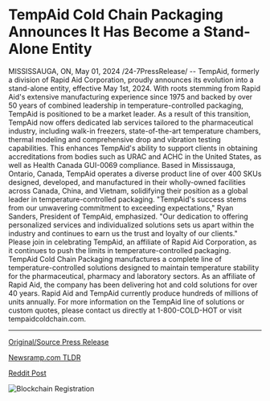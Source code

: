 # TempAid Cold Chain Packaging Announces It Has Become a Stand-Alone Entity

MISSISSAUGA, ON, May 01, 2024 /24-7PressRelease/ -- TempAid, formerly a division of Rapid Aid Corporation, proudly announces its evolution into a stand-alone entity, effective May 1st, 2024. With roots stemming from Rapid Aid's extensive manufacturing experience since 1975 and backed by over 50 years of combined leadership in temperature-controlled packaging, TempAid is positioned to be a market leader.  As a result of this transition, TempAid now offers dedicated lab services tailored to the pharmaceutical industry, including walk-in freezers, state-of-the-art temperature chambers, thermal modeling and comprehensive drop and vibration testing capabilities. This enhances TempAid's ability to support clients in obtaining accreditations from bodies such as URAC and ACHC in the United States, as well as Health Canada GUI-0069 compliance.  Based in Mississauga, Ontario, Canada, TempAid operates a diverse product line of over 400 SKUs designed, developed, and manufactured in their wholly-owned facilities across Canada, China, and Vietnam, solidifying their position as a global leader in temperature-controlled packaging.  "TempAid's success stems from our unwavering commitment to exceeding expectations," Ryan Sanders, President of TempAid, emphasized. "Our dedication to offering personalized services and individualized solutions sets us apart within the industry and continues to earn us the trust and loyalty of our clients."  Please join in celebrating TempAid, an affiliate of Rapid Aid Corporation, as it continues to push the limits in temperature-controlled packaging.  TempAid Cold Chain Packaging manufactures a complete line of temperature-controlled solutions designed to maintain temperature stability for the pharmaceutical, pharmacy and laboratory sectors. As an affiliate of Rapid Aid, the company has been delivering hot and cold solutions for over 40 years. Rapid Aid and TempAid currently produce hundreds of millions of units annually. For more information on the TempAid line of solutions or custom quotes, please contact us directly at 1-800-COLD-HOT or visit tempaidcoldchain.com. 

---

[Original/Source Press Release](https://www.24-7pressrelease.com/press-release/510545/tempaid-cold-chain-packaging-announces-it-has-become-a-stand-alone-entity)
                    

[Newsramp.com TLDR](https://newsramp.com/curated-news/tempaid-announces-evolution-into-stand-alone-entity-and-dedicated-lab-services-for-pharmaceutical-industry/90786e6044312c7d0ed5fcf25c35e27d) 

 



[Reddit Post](https://www.reddit.com/r/Business_NewsRamp/comments/1chfwoa/tempaid_announces_evolution_into_standalone/) 



![Blockchain Registration](https://cdn.newsramp.app/24-7PressRelease/qrcode/245/1/frogBzdv.webp)